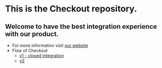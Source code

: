 # This is the Checkout repository.

## Welcome to have the best integration experience with our product.

- For more information visit [our website](https://www.brazabank.com.br/checkout/)
- Flow of Checkout
  - [v1 - closed integration](flow-checkout-v1.md)
  - [v2](flow-checkout-v2.md)